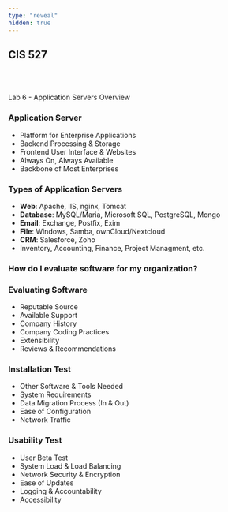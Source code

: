 ```yaml
---
type: "reveal"
hidden: true
---
```

<section>
	<h2>CIS 527</h2><br><br><p>Lab 6 - Application Servers Overview</p>
</section>
<section>
	<h3>Application Server</h3>
	<ul>
		<li>Platform for Enterprise Applications</li>
		<li>Backend Processing & Storage</li>
		<li>Frontend User Interface & Websites</li>
		<li>Always On, Always Available</li>
		<li>Backbone of Most Enterprises</li>
	</ul>
</section>
<section>
	<h3>Types of Application Servers</h3>
	<ul>
		<li><b>Web</b>: Apache, IIS, nginx, Tomcat</li>
		<li><b>Database</b>: MySQL/Maria, Microsoft SQL, PostgreSQL, Mongo</li>
		<li><b>Email</b>: Exchange, Postfix, Exim</li>
		<li><b>File</b>: Windows, Samba, ownCloud/Nextcloud</li>
		<li><b>CRM</b>: Salesforce, Zoho</li>
		<li>Inventory, Accounting, Finance, Project Managment, etc.</li>
	</ul>
</section>
<section>
	<h3>How do I evaluate software for my organization?</h3>
</section>
<section>
	<h3>Evaluating Software</h3>
	<ul>
		<li>Reputable Source</li>
		<li>Available Support</li>
		<li>Company History</li>
		<li>Company Coding Practices</li>
		<li>Extensibility</li>
		<li>Reviews & Recommendations</li>
	</ul>
</section>
<section>
	<h3>Installation Test</h3>
	<ul>
		<li>Other Software & Tools Needed</li>
		<li>System Requirements</li>
		<li>Data Migration Process (In & Out)</li>
		<li>Ease of Configuration</li>
		<li>Network Traffic</li>
	</ul>
</section>
<section>
	<h3>Usability Test</h3>
	<ul>
		<li>User Beta Test</li>
		<li>System Load & Load Balancing</li>
		<li>Network Security & Encryption</li>
		<li>Ease of Updates</li>
		<li>Logging & Accountability</li>
		<li>Accessibility</li>
	</ul>
</section>
